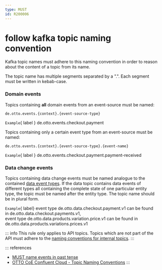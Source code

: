 ```yaml
---
type: MUST
id: R200006
---
```


# follow kafka topic naming convention

Kafka topic names must adhere to this naming convention in order to reason about the content of a topic from its name.

The topic name has multiple segments separated by a ".". Each segment must be written in kebab-case.

### Domain events

Topics containing **all** domain events from an event-source must be named:

```text
de.otto.events.{context}.{event-source-type}
```

`Example`{ label } de.otto.events.checkout.payment

Topics containing only a certain event type from an event-source must be named:

```text
de.otto.events.{context}.{event-source-type}.{event-name}
```

`Example`{ label } de.otto.events.checkout.payment.payment-received

### Data change events

Topics containing data change events must be named analogue to the contained [data event types](@guidelines/R200009).
If the data topic contains data events of different types all containing the complete state of one particular entity type, the topic must be named after the entity type. The topic name should be in plural form.

`Example`{ label} event type de.otto.data.checkout.payment.v1 can be found in de.otto.data.checkout.payments.v1,<br /> event type de.otto.data.products.variation.price.v1 can be found in de.otto.data.products.variations.prices.v1

::: info
This rule only applies to API topics. Topics which are not part of the API must adhere to the [naming conventions for internal topics](https://confluence.otto.de/pages/viewpage.action?spaceKey=KAFKA&title=08.1.2+Topic+Naming+Conventions).
:::

::: references

- [MUST name events in past tense](@guidelines/r200004)
- [OTTO CoE Confluent Cloud - Topic Naming Conventions](https://confluence.otto.de/pages/viewpage.action?spaceKey=KAFKA&title=08.1.2+Topic+Naming+Conventions)
  :::
